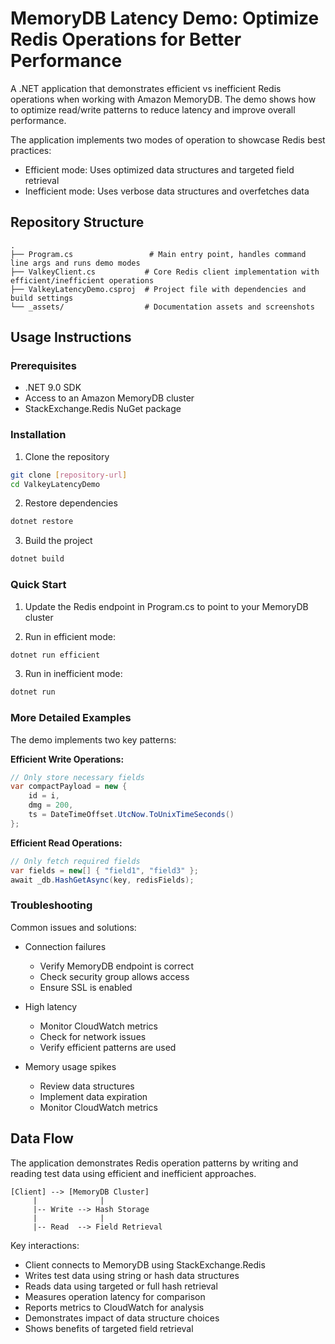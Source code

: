 # MemoryDB Latency Demo: Optimize Redis Operations for Better Performance

A .NET application that demonstrates efficient vs inefficient Redis operations when working with Amazon MemoryDB. The demo shows how to optimize read/write patterns to reduce latency and improve overall performance.

The application implements two modes of operation to showcase Redis best practices:
- Efficient mode: Uses optimized data structures and targeted field retrieval
- Inefficient mode: Uses verbose data structures and overfetches data

## Repository Structure
```
.
├── Program.cs                 # Main entry point, handles command line args and runs demo modes
├── ValkeyClient.cs           # Core Redis client implementation with efficient/inefficient operations
├── ValkeyLatencyDemo.csproj  # Project file with dependencies and build settings
└── _assets/                  # Documentation assets and screenshots
```

## Usage Instructions
### Prerequisites
- .NET 9.0 SDK
- Access to an Amazon MemoryDB cluster
- StackExchange.Redis NuGet package

### Installation
1. Clone the repository
```bash
git clone [repository-url]
cd ValkeyLatencyDemo
```

2. Restore dependencies
```bash 
dotnet restore
```

3. Build the project
```bash
dotnet build
```

### Quick Start
1. Update the Redis endpoint in Program.cs to point to your MemoryDB cluster

2. Run in efficient mode:
```bash
dotnet run efficient
```

3. Run in inefficient mode:
```bash
dotnet run
```

### More Detailed Examples
The demo implements two key patterns:

**Efficient Write Operations:**
```csharp
// Only store necessary fields
var compactPayload = new {
    id = i,
    dmg = 200,
    ts = DateTimeOffset.UtcNow.ToUnixTimeSeconds()
};
```

**Efficient Read Operations:**
```csharp
// Only fetch required fields
var fields = new[] { "field1", "field3" };
await _db.HashGetAsync(key, redisFields);
```

### Troubleshooting
Common issues and solutions:

- Connection failures
    - Verify MemoryDB endpoint is correct
    - Check security group allows access
    - Ensure SSL is enabled

- High latency
    - Monitor CloudWatch metrics
    - Check for network issues
    - Verify efficient patterns are used

- Memory usage spikes
    - Review data structures
    - Implement data expiration
    - Monitor CloudWatch metrics

## Data Flow
The application demonstrates Redis operation patterns by writing and reading test data using efficient and inefficient approaches.

```ascii
[Client] --> [MemoryDB Cluster]
     |              |
     |-- Write --> Hash Storage
     |              |
     |-- Read  --> Field Retrieval
```

Key interactions:
- Client connects to MemoryDB using StackExchange.Redis
- Writes test data using string or hash data structures
- Reads data using targeted or full hash retrieval
- Measures operation latency for comparison
- Reports metrics to CloudWatch for analysis
- Demonstrates impact of data structure choices
- Shows benefits of targeted field retrieval